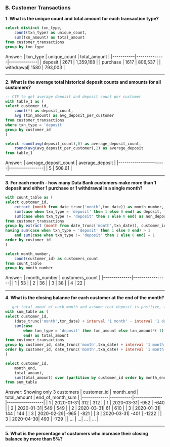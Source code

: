 ### B. Customer Transactions

**1. What is the unique count and total amount for each transaction type?**
````sql
select distinct txn_type,
	count(txn_type) as unique_count,
	sum(txn_amount) as total_amount
from customer_transactions
group by txn_type
````
Answer:
| txn_type  | unique_count | total_amount |
|-----------|--------------|--------------|
| deposit   |        2671  |    1,359,168 |
| purchase  |        1617  |      806,537 |
| withdrawal|        1580  |      793,003 |

***

**2. What is the average total historical deposit counts and amounts for all customers?**
````sql
-- CTE to get average deposit and deposit count per customer 
with table_1 as (
select customer_id,
	count(*) as deposit_count,
	avg (txn_amount) as avg_deposit_per_customer
from customer_transactions
where txn_type = 'deposit'
group by customer_id
)

select round(avg(deposit_count),0) as average_deposit_count,
	round(avg(avg_deposit_per_customer),2) as average_deposit
from table_1
````
Answer:
| average_deposit_count | average_deposit |
|-----------------------|-----------------|
|                     5 |        508.61   |

***

**3. For each month - how many Data Bank customers make more than 1 deposit and either 1 purchase or 1 withdrawal in a single month?**
````sql
with count_table as (
select customer_id,
	extract (month from date_trunc('month',txn_date)) as month_number, -- getting month number
	sum(case when txn_type = 'deposit' then 1 else 0 end) as deposit, -- count the deposit and non-deposit for each customer of each month 
	sum(case when txn_type != 'deposit' then 1 else 0 end) as non_deposit
from customer_transactions
group by extract (month from date_trunc('month',txn_date)), customer_id
having sum(case when txn_type = 'deposit' then 1 else 0 end) > 1
	and sum(case when txn_type != 'deposit' then 1 else 0 end) = 1
order by customer_id
)

select month_number,
	count(customer_id) as customers_count
from count_table
group by month_number
````
Answer:
| month_number | customers_count |
|--------------|-----------------|
|            1 |              53 |
|            2 |              36 |
|            3 |              38 |
|            4 |              22 |

***

**4. What is the closing balance for each customer at the end of the month?**
````sql
-- get total amout of each month and assume that deposit is positive, anything else is negative 
with sum_table as (
select customer_id,
	(date_trunc('month',txn_date) + interval '1 month' - interval '1 day')::date as month_end,
	sum(case
		when txn_type = 'deposit' then txn_amount else txn_amount*(-1)
		end) as total_amount
from customer_transactions
group by customer_id, date_trunc('month',txn_date) + interval '1 month' - interval '1 day'
order by customer_id, date_trunc('month',txn_date) + interval '1 month' - interval '1 day'
)

select customer_id,
	month_end,
	total_amount,
	sum(total_amount) over (partition by customer_id order by month_end) as end_of_month_sum -- getting moving sum 
from sum_table
````
Answer: Showing only 3 customers 
| customer_id | month_end | total_amount | end_of_month_sum |
|-------------|-----------|--------------|------------------|
|          1  | 2020-01-31|         312  |              312 |
|          1  | 2020-03-31|        -952  |             -640 |
|          2  | 2020-01-31|         549  |              549 |
|          2  | 2020-03-31|          61  |              610 |
|          3  | 2020-01-31|         144  |              144 |
|          3  | 2020-02-29|        -965  |             -821 |
|          3  | 2020-03-31|        -401  |            -1222 |
|          3  | 2020-04-30|         493  |             -729 |
|          ...  | ...|         ...  |             ... |
***

**5. What is the percentage of customers who increase their closing balance by more than 5%?**


